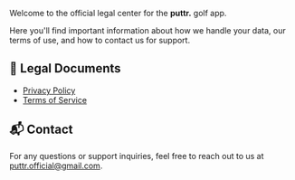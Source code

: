 Welcome to the official legal center for the **puttr.** golf app.

Here you'll find important information about how we handle your data, our terms of use, and how to contact us for support.

## 📄 Legal Documents

- [Privacy Policy](privacy-policy.md)
- [Terms of Service](terms-of-service.md)

## 📬 Contact

For any questions or support inquiries, feel free to reach out to us at [puttr.official@gmail.com](mailto:puttr.official@gmail.com).

